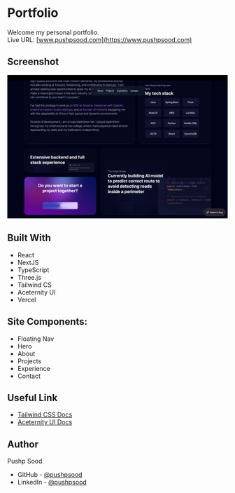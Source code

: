 # Portfolio

Welcome my personal portfolio. <br/>
Live URL: [www.pushpsood.com](https://www.pushpsood.com)

## Screenshot

![Portfolio ScreenShot](https://github.com/pushpsood/portfolio/blob/master/public/pushp_sood_portfolio.jpg?raw=true)

## Built With

- React
- NextJS
- TypeScript
- Three.js
- Tailwind CS
- Aceternity UI
- Vercel

## Site Components:

- Floating Nav
- Hero
- About
- Projects
- Experience
- Contact

## Useful Link

- [Tailwind CSS Docs](https://tailwindcss.com/docs/installation)
- [Aceternity UI Docs](https://ui.aceternity.com/components)

## Author

Pushp Sood

- GitHub - [@pushpsood](https://github.com/pushpsood)
- LinkedIn - [@pushpsood](https://www.linkedin.com/in/pushpsood/)
